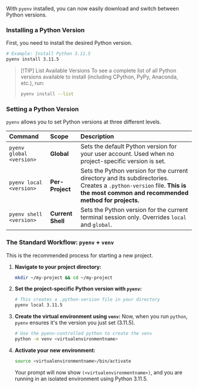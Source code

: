 With `pyenv` installed, you can now easily download and switch between Python versions.

### Installing a Python Version

First, you need to install the desired Python version.

```bash
# Example: Install Python 3.11.5
pyenv install 3.11.5
```

> [!TIP] List Available Versions
> To see a complete list of all Python versions available to install (including CPython, PyPy, Anaconda, etc.), run:
> ```bash
> pyenv install --list
> ```

### Setting a Python Version

`pyenv` allows you to set Python versions at three different levels.

| Command | Scope | Description |
| :--- | :--- | :--- |
| `pyenv global <version>` | **Global** | Sets the default Python version for your user account. Used when no project-specific version is set. |
| `pyenv local <version>` | **Per-Project** | Sets the Python version for the current directory and its subdirectories. Creates a `.python-version` file. **This is the most common and recommended method for projects.** |
| `pyenv shell <version>` | **Current Shell** | Sets the Python version for the current terminal session only. Overrides `local` and `global`. |

### The Standard Workflow: `pyenv` + `venv`

This is the recommended process for starting a new project.

1.  **Navigate to your project directory:**
    ```bash
    mkdir ~/my-project && cd ~/my-project
    ```

2.  **Set the project-specific Python version with `pyenv`:**
    ```bash
    # This creates a .python-version file in your directory
    pyenv local 3.11.5
    ```

3.  **Create the virtual environment using `venv`:**
    Now, when you run `python`, `pyenv` ensures it's the version you just set (3.11.5).
    ```bash
    # Use the pyenv-controlled python to create the venv
    python -m venv <virtualenvironmentname>
    ```

4.  **Activate your new environment:**
    ```bash
    source <virtualenvironmentname>/bin/activate
    ```
    Your prompt will now show `(<virtualenvironmentname>)`, and you are running in an isolated environment using Python 3.11.5.
